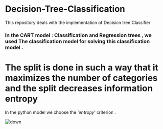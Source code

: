 # Decision-Tree-Classification
This repository deals with the implementation of Decision tree Classifier 

### In the CART model : Classification and Regression trees , we used The classification model for solving this classification model .


# The split is done in such a way that it maximizes the number of categories and the split decreases information entropy

In the python model we choose the <i>'entropy'</i> criterion .

![down](https://cdn-images-1.medium.com/max/1600/1*h22XDY1LDFYkuMvTAjnZtA.png)
